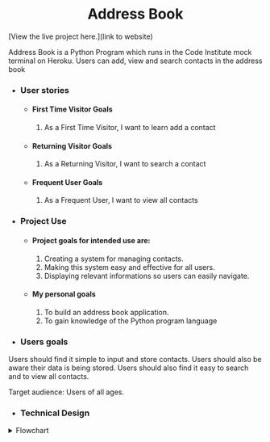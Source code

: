 <h1 align="center">Address Book</h1>

[View the live project here.](link to website)

<p>Address Book is a Python Program which runs in the Code Institute mock terminal on Heroku. Users can add, view and search contacts in the address book</p>

-   ### User stories

    -   #### First Time Visitor Goals
        1. As a First Time Visitor, I want to learn add a contact

    -   #### Returning Visitor Goals

        1. As a Returning Visitor, I want to search a contact

    -   #### Frequent User Goals
        1. As a Frequent User, I want to view all contacts

-   ### Project Use
    -   #### Project goals for intended use are:
        1. Creating a system for managing contacts.
        2. Making this system easy and effective for all users.
        3. Displaying relevant informations so users can easily navigate.

    -   #### My personal goals
        1. To build an address book application.
        2. To gain knowledge of the Python program language

-   ### Users goals 
Users should find it simple to input and store contacts. Users should also be aware their data is being stored. Users should also find it easy to search and to view all contacts.

Target audience: Users of all ages.

-   ### Technical Design
<details><summary>Flowchart</summary>
<img src="Screenshot 2021-09-22 at 08.57.53.png">
</details>





